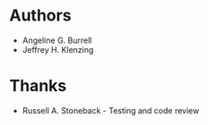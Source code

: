 Authors
=======

* Angeline G. Burrell
* Jeffrey H. Klenzing

Thanks
======

* Russell A. Stoneback - Testing and code review
